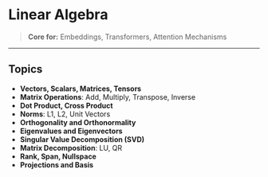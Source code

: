 # Linear Algebra

> **Core for:** Embeddings, Transformers, Attention Mechanisms 

---

##  Topics 

-  **Vectors, Scalars, Matrices, Tensors**
-  **Matrix Operations**: Add, Multiply, Transpose, Inverse
-  **Dot Product, Cross Product**
-  **Norms**: L1, L2, Unit Vectors
-  **Orthogonality and Orthonormality**
-  **Eigenvalues and Eigenvectors**
-  **Singular Value Decomposition (SVD)**
-  **Matrix Decomposition**: LU, QR
-  **Rank, Span, Nullspace**
-  **Projections and Basis**
